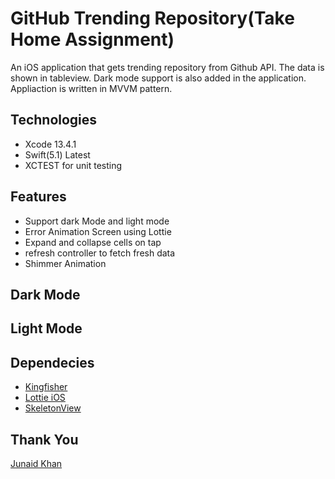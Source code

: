 # GitHub Trending Repository(Take Home Assignment)


An iOS application that gets trending repository from Github API. The data is shown in tableview. Dark mode support is also added in the application. Appliaction is written in MVVM pattern.


## Technologies
- Xcode 13.4.1
- Swift(5.1) Latest
- XCTEST for unit testing 



## Features
- Support dark Mode and light mode
- Error Animation Screen using Lottie
- Expand and collapse cells on tap
- refresh controller to fetch fresh data
- Shimmer Animation

## Dark Mode 

## Light Mode

## Dependecies 
- [Kingfisher](https://github.com/onevcat/Kingfisher)
- [Lottie iOS](https://github.com/airbnb/lottie-ios)
- [SkeletonView](https://github.com/Juanpe/SkeletonView)


## Thank You
[Junaid Khan](https://github.com/Junaidkhan123)
